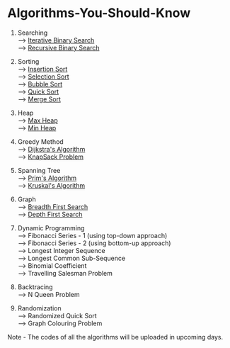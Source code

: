 # Algorithms-You-Should-Know

1) Searching                                                                                                                                                           
--> [Iterative Binary Search](https://github.com/00Raj00/Algorithms-You-Should-Know/blob/main/Searching/Iterative-Binary-Search.cpp)                                   
--> [Recursive Binary Search](https://github.com/00Raj00/Algorithms-You-Should-Know/blob/main/Searching/Recursive-Binary-Search.cpp)
                                                                                                                                                                       
2) Sorting                                                                                                                                                             
--> [Insertion Sort](https://github.com/00Raj00/Algorithms-You-Should-Know/blob/main/Sorting/Insertion-Sort.cpp)                                                       
--> [Selection Sort](https://github.com/00Raj00/Algorithms-You-Should-Know/blob/main/Sorting/Selection-Sort.cpp)                                                       
--> [Bubble Sort](https://github.com/00Raj00/Algorithms-You-Should-Know/blob/main/Sorting/Bubble-Sort.cpp)                                                             
--> [Quick Sort](https://github.com/00Raj00/Algorithms-You-Should-Know/blob/main/Sorting/Quick-Sort.cpp)                                                               
--> [Merge Sort](https://github.com/00Raj00/Algorithms-You-Should-Know/blob/main/Sorting/Merge-Sort.cpp)                                                               
                                                                                                                                                                       
3) Heap                                                                                                                                                                 
--> [Max Heap](https://github.com/00Raj00/Algorithms-You-Should-Know/blob/main/Heap/Max-Heap.cpp)                                                                       
--> [Min Heap](https://github.com/00Raj00/Algorithms-You-Should-Know/blob/main/Heap/Min-Heap.cpp)                                                                       
                                                                                                                                                                       
4) Greedy Method                                                                                                                                                       
--> [Dijkstra's Algorithm](https://github.com/00Raj00/Algorithms-You-Should-Know/blob/main/Greedy%20Method/Dijkstra's-Algorithm.cpp)                                   
--> [KnapSack Problem](https://github.com/00Raj00/Algorithms-You-Should-Know/blob/main/Greedy%20Method/Knapsack-Problem.cpp)                                           
                                                                                                                                                                       
5) Spanning Tree                                                                                                                                                       
--> [Prim's Algorithm](https://github.com/00Raj00/Algorithms-You-Should-Know/blob/main/Spanning%20Tree/Prim's-Algorithm.cpp)                                           
--> [Kruskal's Algorithm](https://github.com/00Raj00/Algorithms-You-Should-Know/blob/main/Spanning%20Tree/Kruskal's-Algorithm.cpp)                                     
                                                                                                                                                                       
6) Graph                                                                                                                                                               
--> [Breadth First Search](https://github.com/00Raj00/Algorithms-You-Should-Know/blob/main/Graph/Breadth-First-Search.cpp)                                             
--> [Depth First Search](https://github.com/00Raj00/Algorithms-You-Should-Know/blob/main/Graph/Depth-First-Search.cpp)                                                 
                                                                                                                                                                       
7) Dynamic Programming                                                                                                                                                 
--> Fibonacci Series - 1 (using top-down approach)                                                                                                                     
--> Fibonacci Series - 2 (using bottom-up approach)                                                                                                                     
--> Longest Integer Sequence                                                                                                                                           
--> Longest Common Sub-Sequence                                                                                                                                         
--> Binomial Coefficient                                                                                                                                               
--> Travelling Salesman Problem                                                                                                                                         
                                                                                                                                                                       
8) Backtracing                                                                                                                                                         
--> N Queen Problem                                                                                                                                                     
                                                                                                                                                                       
9) Randomization                                                                                                                                                       
--> Randomized Quick Sort                                                                                                                                               
--> Graph Colouring Problem                                                                                                                                             
                                                                                                                                                                       
Note - The codes of all the algorithms will be uploaded in upcoming days.                                                                                               
